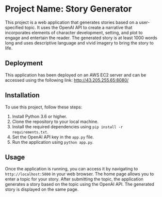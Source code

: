 # Project Name: Story Generator

This project is a web application that generates stories based on a user-specified topic. It uses the OpenAI API to create a narrative that incorporates elements of character development, setting, and plot to engage and entertain the reader. The generated story is at least 1000 words long and uses descriptive language and vivid imagery to bring the story to life.

## Deployment

This application has been deployed on an AWS EC2 server and can be accessed using the following link: http://43.205.255.65:8080/

## Installation

To use this project, follow these steps:

1. Install Python 3.6 or higher.
2. Clone the repository to your local machine.
3. Install the required dependencies using `pip install -r requirements.txt`.
4. Set the OpenAI API key in the `app.py` file.
5. Run the application using `python app.py`.

## Usage

Once the application is running, you can access it by navigating to `http://localhost:5000` in your web browser. The home page allows you to enter a topic for your story. After submitting the topic, the application generates a story based on the topic using the OpenAI API. The generated story is displayed on the same page.
